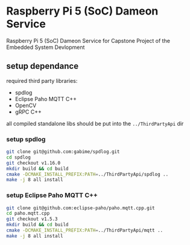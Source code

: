 # Raspberry Pi 5 (SoC) Dameon Service 

Raspberry Pi 5 (SoC) Dameon Service for Capstone Project of the Embedded System Devlopment 

## setup dependance

required third party libraries:
- spdlog
- Eclipse Paho MQTT C++
- OpenCV
- gRPC C++

all compiled standalone libs should be put into the `../ThirdPartyApi` dir

### setup spdlog

```bash
git clone git@github.com:gabime/spdlog.git
cd spdlog
git checkout v1.16.0
mkdir build && cd build
cmake -DCMAKE_INSTALL_PREFIX:PATH=../ThirdPartyApi/spdlog ..
make -j 8 all install
```

### setup Eclipse Paho MQTT C++

```bash
git clone git@github.com:eclipse-paho/paho.mqtt.cpp.git
cd paho.mqtt.cpp
git checkout v1.5.3
mkdir build && cd build
cmake -DCMAKE_INSTALL_PREFIX:PATH=../ThirdPartyApi/mqtt ..
make -j 8 all install
```
